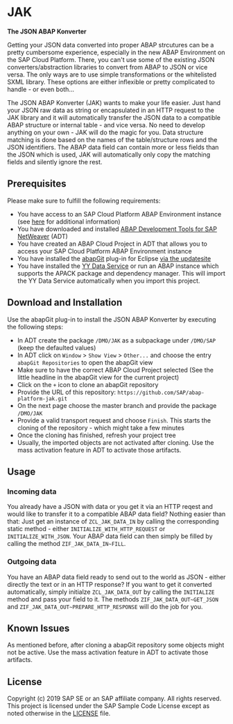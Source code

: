 # JAK 

**The JSON ABAP Konverter**

Getting your JSON data converted into proper ABAP strcutures can be a pretty cumbersome experience, especially in the new ABAP Environment on the SAP Cloud Platform. There, you can't use some of the existing JSON converters/abstraction libraries to convert from ABAP to JSON or vice versa. The only ways are to use simple transformations or the whitelisted SXML library. These options are either inflexible or pretty complicated to handle - or even both...

The JSON ABAP Konverter (JAK) wants to make your life easier. Just hand your JSON raw data as string or encapsulated in an HTTP request to the JAK library and it will automatically transfer the JSON data to a compatible ABAP structure or internal table - and vice versa. No need to develop anything on your own - JAK will do the magic for you. Data structure matching is done based on the names of the table/structure rows and the JSON identifiers. The ABAP data field can contain more or less fields than the JSON which is used, JAK will automatically only copy the matching fields and silently ignore the rest.

## Prerequisites
Please make sure to fulfill the following requirements:
* You have access to an SAP Cloud Platform ABAP Environment instance (see [here](https://blogs.sap.com/2018/09/04/sap-cloud-platform-abap-environment) for additional information)
* You have downloaded and installed [ABAP Development Tools for SAP NetWeaver](https://tools.hana.ondemand.com/#abap) (ADT)
* You have created an ABAP Cloud Project in ADT that allows you to access your SAP Cloud Platform ABAP Environment instance
* You have installed the [abapGit](https://github.com/abapGit/eclipse.abapgit.org) plug-in for Eclipse [via the updatesite](https://eclipse.abapgit.org/updatesite/)
* You have installed the [YY Data Service](https://github.com/SAP/abap-platform-yy) or run an ABAP instance which supports the APACK package and dependency manager. This will import the YY Data Service automatically when you import this project.

## Download and Installation
Use the abapGit plug-in to install the JSON ABAP Konverter by executing the following steps:
* In ADT create the package `/DMO/JAK` as a subpackage under `/DMO/SAP` (keep the defaulted values)
* In ADT click on `Window` > `Show View` > `Other...` and choose the entry `abapGit Repositories` to open the abapGit view
* Make sure to have the correct ABAP Cloud Project selected (See the little headline in the abapGit view for the current project)
* Click on the `+` icon to clone an abapGit repository
* Provide the URL of this repository: `https://github.com/SAP/abap-platform-jak.git`
* On the next page choose the master branch and provide the package `/DMO/JAK`
* Provide a valid transport request and choose `Finish`. This starts the cloning of the repository - which might take a few minutes
* Once the cloning has finished, refresh your project tree
* Usually, the imported objects are not activated after cloning. Use the mass activation feature in ADT to activate those artifacts.

## Usage
### Incoming data
You already have a JSON with data or you get it via an HTTP reqest and would like to transfer it to a compatible ABAP data field? Nothing easier than that: Just get an instance of `ZCL_JAK_DATA_IN` by calling the corresponding static method - either `INITIALIZE_WITH_HTTP_REQUEST` or `INITIALIZE_WITH_JSON`. Your ABAP data field can then simply be filled by calling the method `ZIF_JAK_DATA_IN~FILL`.

### Outgoing data
You have an ABAP data field ready to send out to the world as JSON - either directly the text or in an HTTP response? If you want to get it converted automatically, simply initialze `ZCL_JAK_DATA_OUT` by calling the `INITIALIZE` method and pass your field to it. The methods `ZIF_JAK_DATA_OUT~GET_JSON` and `ZIF_JAK_DATA_OUT~PREPARE_HTTP_RESPONSE` will do the job for you.

## Known Issues
As mentioned before, after cloning a abapGit repository some objects might not be active. Use the mass activation feature in ADT to activate those artifacts.  

## License
Copyright (c) 2019 SAP SE or an SAP affiliate company. All rights reserved.
This project is licensed under the SAP Sample Code License except as noted otherwise in the [LICENSE](LICENSE) file.
